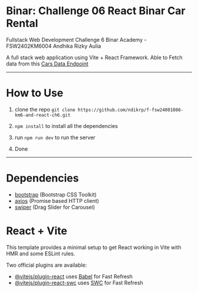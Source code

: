 # Binar: Challenge 06 React Binar Car Rental
Fullstack Web Development Challenge 6 Binar Academy - FSW2402KM6004 Andhika Rizky Aulia

A full stack web application using Vite + React Framework. Able to Fetch data from this [Cars Data Endpoint](https://raw.githubusercontent.com/fnurhidayat/probable-garbanzo/main/data/cars.min.json)

-----------------------
# How to Use
1. clone the repo `git clone https://github.com/ndikrp/f-fsw24001086-km6-and-react-ch6.git`

2. `npm install` to install all the dependencies

3. run `npm run dev` to run the server

4. Done

-----------------------
# Dependencies
* [bootstrap](https://www.npmjs.com/package/bootstrap) (Bootstrap CSS Toolkit)
* [axios](https://www.npmjs.com/package/axios) (Promise based HTTP client)
* [swiper](https://www.npmjs.com/package/swiper) (Drag Slider for Carousel)




# React + Vite

This template provides a minimal setup to get React working in Vite with HMR and some ESLint rules.

Two official plugins are available:

- [@vitejs/plugin-react](https://github.com/vitejs/vite-plugin-react/blob/main/packages/plugin-react/README.md) uses [Babel](https://babeljs.io/) for Fast Refresh
- [@vitejs/plugin-react-swc](https://github.com/vitejs/vite-plugin-react-swc) uses [SWC](https://swc.rs/) for Fast Refresh

